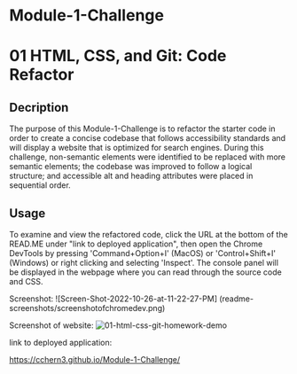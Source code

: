 # Module-1-Challenge
# 01 HTML, CSS, and Git: Code Refactor

## Decription

The purpose of this Module-1-Challenge is to refactor the starter code in order to create a concise codebase that follows accessibility standards and will display a website that is optimized for search engines. During this challenge, non-semantic elements were identified to be replaced with more semantic elements; the codebase was improved to follow a logical structure; and accessible alt and heading attributes were placed in sequential order. 

## Usage
To examine and view the refactored code, click the URL at the bottom of the READ.ME under "link to deployed application", then open the Chrome DevTools by pressing 'Command+Option+I' (MacOS) or 'Control+Shift+I' (Windows) or right clicking and selecting 'Inspect'. The console panel will be displayed in the webpage where you can read through the source code and CSS.

Screenshot: 
![Screen-Shot-2022-10-26-at-11-22-27-PM] (readme-screenshots/screenshotofchromedev.png)

Screenshot of website:
![01-html-css-git-homework-demo](https://user-images.githubusercontent.com/25966179/198161975-f7033b6e-e069-49de-8e7d-9fb7d5d65ad2.png)

link to deployed application: 

https://cchern3.github.io/Module-1-Challenge/
